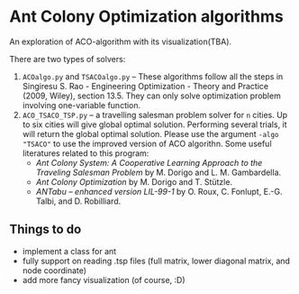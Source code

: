 # Ant Colony Optimization algorithms

An exploration of ACO-algorithm with its visualization(TBA). 

There are two types of solvers:

1. `ACOalgo.py` and `TSACOalgo.py` &ndash; These algorithms follow all the steps in 
Singiresu S. Rao - Engineering Optimization - Theory and Practice (2009, Wiley), section 13.5. They can only solve optimization problem involving one-variable function.
2. `ACO_TSACO_TSP.py` &ndash; a travelling salesman problem solver for `n` cities. Up to six cities will give global optimal solution. Performing several trials, it will return the global optimal solution. Please use the argument `-algo "TSACO"` to use the improved version of ACO algorithn. Some useful literatures related to this program:
   - *Ant Colony System: A Cooperative Learning Approach to the Traveling Salesman Problem* by M. Dorigo and L. M. Gambardella.
   - *Ant Colony Optimization* by M. Dorigo and T. Stützle.
   - *ANTabu &ndash; enhanced version LIL-99-1* by O. Roux, C. Fonlupt, E.-G. Talbi, and D. Robilliard.

## Things to do
- implement a class for ant
- fully support on reading .tsp files (full matrix, lower diagonal matrix, and node coordinate)
- add more fancy visualization (of course, :D)
